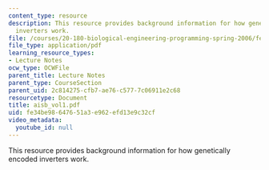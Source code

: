 ```yaml
---
content_type: resource
description: This resource provides background information for how genetically encoded
  inverters work.
file: /courses/20-180-biological-engineering-programming-spring-2006/fe34be98647651a3e962efd13e9c32cf_aisb_vol1.pdf
file_type: application/pdf
learning_resource_types:
- Lecture Notes
ocw_type: OCWFile
parent_title: Lecture Notes
parent_type: CourseSection
parent_uid: 2c814275-cfb7-ae76-c577-7c06911e2c68
resourcetype: Document
title: aisb_vol1.pdf
uid: fe34be98-6476-51a3-e962-efd13e9c32cf
video_metadata:
  youtube_id: null
---
```

This resource provides background information for how genetically encoded inverters work.

